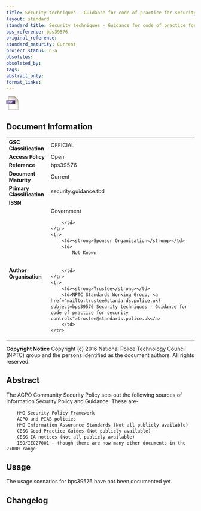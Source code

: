 ```yaml
---
title: Security techniques - Guidance for code of practice for security controls
layout: standard
standard_title: Security techniques - Guidance for code of practice for security controls
bps_reference: bps39576
original_reference: 
standard_maturity: Current
project_status: n-a
obsoletes: 
obsoleted_by: 
tags: 
abstract_only:
format_links:
---
```





<a target="_blank" href="../library/bps39576/bps39576.pdf">
    <img src="../images/pdf@0.5x.png" alt="pdf link" title="pdf link" style="max-height:35px;">
</a>






## Document Information

<table>
    <tr>
        <td><strong>GSC Classification</strong></td>
        <td>OFFICIAL</td>
    </tr>
    <tr>
        <td><strong>Access Policy</strong></td>
        <td>Open</td>
    </tr>
    <tr>
        <td><strong>Reference </strong></td>
        <td>bps39576 </td>
    </tr>
    <tr>
        <td><strong>Document Maturity</strong></td>
        <td>Current</td>
    </tr>
    <tr>
        <td><strong>Primary Classification</strong></td>
        <td>security.guidance.tbd</td>
    </tr>
    <tr>
        <td><strong>ISSN</strong></td>
        <td></td>
    </tr>
    <tr>
        <td><strong>Author Organisation</strong></td>
        <td>
            Government
            
            
        </td>
    </tr>
    <tr>
        <td><strong>Sponsor Organisation</strong></td>
        <td>
            Not Known
            
            
        </td>
    </tr>
    <tr>
        <td><strong>Trustee</strong></td>
        <td>NPTC Standards Working Group, <a href="mailto:trustee@standards.police.uk?subject=bps39576 Security techniques - Guidance for code of practice for security controls">trustee@standards.police.uk</a>
        </td>
    </tr>
</table>

**Copyright Notice**
Copyright (c) 2016 National Police Technology Council (NPTC) group and the persons identified as the document authors. All rights reserved.</p>
## Abstract
      
The ACPO Community Security Policy sets out the following sources of Information Security Policy and Guidance. These are-
    
        HMG Security Policy Framework
        ACPO and PIAB policies
        HMG Information Assurance Standards (Not all publicly available)
        CESG Good Practice Guides (Not publicly available)
        CESG IA notices (Not all publicly available)
        ISO/IEC27001 – though there are now many other documents in the 27000 range
        
## Usage
The usage scenarios for bps39576 have not been documented yet.

## Changelog

